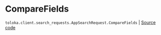 # CompareFields
`toloka.client.search_requests.AppSearchRequest.CompareFields` | [Source code](https://github.com/Toloka/toloka-kit/blob/v1.2.0/src/client/search_requests.py#L1045)

